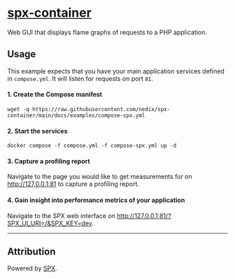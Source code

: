 # [spx-container](https://github.com/nedix/spx-container)

Web GUI that displays flame graphs of requests to a PHP application.

## Usage

This example  expects that you have your main application services defined in `compose.yml`. It will listen for requests on port `81`.

#### 1. Create the Compose manifest

```shell
wget -q https://raw.githubusercontent.com/nedix/spx-container/main/docs/examples/compose-spx.yml
```

#### 2. Start the services

```shell
docker compose -f compose.yml -f compose-spx.yml up -d
```

#### 3. Capture a profiling report

Navigate to the page you would like to get measurements for on http://127.0.0.1:81 to capture a profiling report.

#### 4. Gain insight into performance metrics of your application

Navigate to the SPX web interface on http://127.0.0.1:81/?SPX_UI_URI=/&SPX_KEY=dev.

<hr>

## Attribution

Powered by [SPX].

[SPX]: https://github.com/NoiseByNorthwest/php-spx
